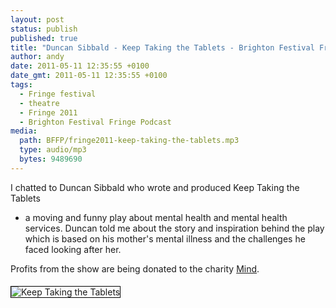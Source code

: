 ```yaml
---
layout: post
status: publish
published: true
title: "Duncan Sibbald - Keep Taking the Tablets - Brighton Festival Fringe 2011"
author: andy
date: 2011-05-11 12:35:55 +0100
date_gmt: 2011-05-11 12:35:55 +0100
tags:
  - Fringe festival
  - theatre
  - Fringe 2011
  - Brighton Festival Fringe Podcast
media:
  path: BFFP/fringe2011-keep-taking-the-tablets.mp3
  type: audio/mp3
  bytes: 9489690
---
```

I chatted to Duncan Sibbald who wrote and produced Keep Taking the Tablets
- a moving and funny play about mental health and mental health services. 
Duncan told me about the story and inspiration behind the play which is based 
on his mother's mental illness and the challenges he faced looking after her.

Profits from the show are being donated to the charity 
<a href="http://www.mind.org.uk/" target="_blank">Mind</a>.

<img style="float: left; margin: 5px 25px 5px 0; border: 1px solid black;" src="http://media2.wireworldmedia.co.uk/BFFP/keep-taking-the-tablets.jpg" alt="Keep Taking the Tablets" /><br />
